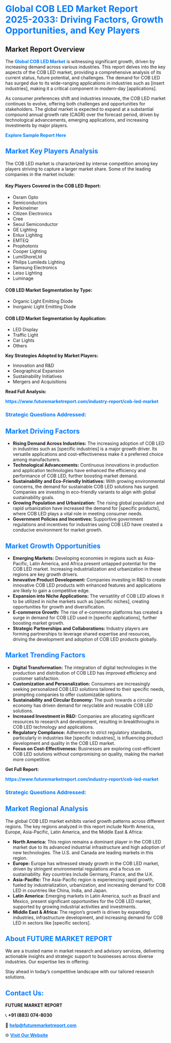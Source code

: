 <h1 style="color: #007BFF;">Global COB LED Market Report 2025-2033: Driving Factors, Growth Opportunities, and Key Players</h1>

<section id="overview">
<h2>Market Report Overview</h2>
<p>The <a href="https://www.futuremarketreport.com/industry-report/cob-led-market" style="color: #007BFF; text-decoration: none;"><strong>Global COB LED Market</strong></a> is witnessing significant growth, driven by increasing demand across various industries. This report delves into the key aspects of the COB LED market, providing a comprehensive analysis of its current status, future potential, and challenges. The demand for COB LED has surged due to its wide-ranging applications in industries such as [insert industries], making it a critical component in modern-day [applications].</p>
<p>As consumer preferences shift and industries innovate, the COB LED market continues to evolve, offering both challenges and opportunities for stakeholders. The global market is expected to expand at a substantial compound annual growth rate (CAGR) over the forecast period, driven by technological advancements, emerging applications, and increasing investments by major players.</p>
</section>

<section id="overview">
<p><a href="https://www.futuremarketreport.com/request-sample/reportId=108879" style="color: #007BFF; text-decoration: none;"><strong>Explore Sample Report Here</strong></a></p>
</section>

<section id="key-players">
<h2 style="color: #007BFF;">Market Key Players Analysis</h2>
<p>The COB LED market is characterized by intense competition among key players striving to capture a larger market share. Some of the leading companies in the market include:</p>
<h4>Key Players Covered in the COB LED Report:</h4>
<ul><li>Osram Opto</li><li>Semiconductors</li><li>Perkinelmer</li><li>Citizen Electronics</li><li>Cree</li><li>Seoul Semiconductor</li><li>GE Lighting</li><li>Enlux Lighitng</li><li>EMTEQ</li><li>Prophotonix</li><li>Cooper Lighting</li><li>LumiShoreLtd</li><li>Philips Lumileds Lighting</li><li>Samsung Electronics</li><li>Leiso Lighting</li><li>Luminage</li></ul>
<h4>COB LED Market Segmentation by Type:</h4>
<ul><li>Organic Light Emitting Diode</li><li>Inorganic Light Emitting Diode</li></ul>

<h4>COB LED Market Segmentation by Application:</h4>
<ul><li>LED Display</li><li>Traffic Light</li><li>Car Lights</li><li>Others</li></ul>
<p><strong>Key Strategies Adopted by Market Players:</strong></p>
<ul>
<li>Innovation and R&D</li>
<li>Geographical Expansion</li>
<li>Sustainability Initiatives</li>
<li>Mergers and Acquisitions</li>
</ul>
</section>

<section>
<p><strong>Read Full Analysis: </strong></p><a href="https://www.futuremarketreport.com/industry-report/cob-led-market" style="color: #007BFF; text-decoration: none;"><strong>https://www.futuremarketreport.com/industry-report/cob-led-market</strong></a>
<h3 style="color: #007BFF;">Strategic Questions Addressed:</h3>
</section>

<section id="driving-factors">
<h2 style="color: #007BFF;">Market Driving Factors</h2>
<ul>
<li><strong>Rising Demand Across Industries:</strong> The increasing adoption of COB LED in industries such as [specific industries] is a major growth driver. Its versatile applications and cost-effectiveness make it a preferred choice among manufacturers.</li>
<li><strong>Technological Advancements:</strong> Continuous innovations in production and application technologies have enhanced the efficiency and performance of COB LED, further boosting market demand.</li>
<li><strong>Sustainability and Eco-Friendly Initiatives:</strong> With growing environmental concerns, the demand for sustainable COB LED solutions has surged. Companies are investing in eco-friendly variants to align with global sustainability goals.</li>
<li><strong>Growing Population and Urbanization:</strong> The rising global population and rapid urbanization have increased the demand for [specific products], where COB LED plays a vital role in meeting consumer needs.</li>
<li><strong>Government Policies and Incentives:</strong> Supportive government regulations and incentives for industries using COB LED have created a conducive environment for market growth.</li>
</ul>
</section>

<section id="growth-opportunities">
<h2 style="color: #007BFF;">Market Growth Opportunities</h2>
<ul>
<li><strong>Emerging Markets:</strong> Developing economies in regions such as Asia-Pacific, Latin America, and Africa present untapped potential for the COB LED market. Increasing industrialization and urbanization in these regions are key growth drivers.</li>
<li><strong>Innovative Product Development:</strong> Companies investing in R&D to create innovative COB LED products with enhanced features and applications are likely to gain a competitive edge.</li>
<li><strong>Expansion into Niche Applications:</strong> The versatility of COB LED allows it to be utilized in niche markets such as [specific niches], creating opportunities for growth and diversification.</li>
<li><strong>E-commerce Growth:</strong> The rise of e-commerce platforms has created a surge in demand for COB LED used in [specific applications], further boosting market growth.</li>
<li><strong>Strategic Partnerships and Collaborations:</strong> Industry players are forming partnerships to leverage shared expertise and resources, driving the development and adoption of COB LED products globally.</li>
</ul>
</section>

<section id="trending-factors">
<h2 style="color: #007BFF;">Market Trending Factors</h2>
<ul>
<li><strong>Digital Transformation:</strong> The integration of digital technologies in the production and distribution of COB LED has improved efficiency and customer satisfaction.</li>
<li><strong>Customization and Personalization:</strong> Consumers are increasingly seeking personalized COB LED solutions tailored to their specific needs, prompting companies to offer customizable options.</li>
<li><strong>Sustainability and Circular Economy:</strong> The push towards a circular economy has driven demand for recyclable and reusable COB LED solutions.</li>
<li><strong>Increased Investment in R&D:</strong> Companies are allocating significant resources to research and development, resulting in breakthroughs in COB LED technology and applications.</li>
<li><strong>Regulatory Compliance:</strong> Adherence to strict regulatory standards, particularly in industries like [specific industries], is influencing product development and quality in the COB LED market.</li>
<li><strong>Focus on Cost-Effectiveness:</strong> Businesses are exploring cost-efficient COB LED solutions without compromising on quality, making the market more competitive.</li>
</ul>
</section>

<section>
<p><strong>Get Full Report: </strong></p><a href="https://www.futuremarketreport.com/industry-report/cob-led-market" style="color: #007BFF; text-decoration: none;"><strong>https://www.futuremarketreport.com/industry-report/cob-led-market</strong></a>
<h3 style="color: #007BFF;">Strategic Questions Addressed:</h3>
</section>


<section id="regional-analysis">
<h2 style="color: #007BFF;">Market Regional Analysis</h2>
<p>The global COB LED market exhibits varied growth patterns across different regions. The key regions analyzed in this report include North America, Europe, Asia-Pacific, Latin America, and the Middle East & Africa:</p>
<ul>
<li><strong>North America:</strong> This region remains a dominant player in the COB LED market due to its advanced industrial infrastructure and high adoption of new technologies. The U.S. and Canada are leading markets in this region.</li>
<li><strong>Europe:</strong> Europe has witnessed steady growth in the COB LED market, driven by stringent environmental regulations and a focus on sustainability. Key countries include Germany, France, and the U.K.</li>
<li><strong>Asia-Pacific:</strong> The Asia-Pacific region is experiencing rapid growth, fueled by industrialization, urbanization, and increasing demand for COB LED in countries like China, India, and Japan.</li>
<li><strong>Latin America:</strong> Emerging markets in Latin America, such as Brazil and Mexico, present significant opportunities for the COB LED market, supported by growing industrial activities and investments.</li>
<li><strong>Middle East & Africa:</strong> The region’s growth is driven by expanding industries, infrastructure development, and increasing demand for COB LED in sectors like [specific sectors].</li>
</ul>
</section>

<footer>
<h2 style="color: #007BFF;">About FUTURE MARKET REPORT</h2>
<p>We are a trusted name in market research and advisory services, delivering actionable insights and strategic support to businesses across diverse industries. Our expertise lies in offering:</p>

<p>Stay ahead in today’s competitive landscape with our tailored research solutions.</p>

<h2 style="color: #007BFF;">Contact Us:</h2>
<p><strong>FUTURE MARKET REPORT</strong></p>
<p>📞 <strong>+91 (883) 074-8030</strong></p>
<p>📧 <strong><a href="mailto:help@futuremarketreport.com" style="color: #007BFF;">help@futuremarketreport.com</a></strong></p>
<p>🌐 <strong><a href="https://www.futuremarketreport.com/" style="color: #007BFF;">Visit Our Website</a></strong></p>
</footer>
